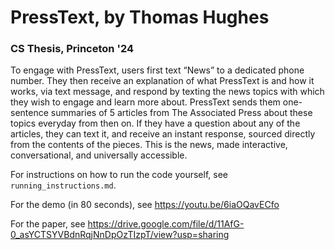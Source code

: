 # PressText, by Thomas Hughes
### CS Thesis, Princeton '24

To engage with PressText, users first text “News” to a dedicated phone number. They then receive an explanation of what PressText is and how it works, via text message, and respond by texting the news topics with which they wish to engage and learn more about. PressText sends them one-sentence summaries of 5 articles from The Associated Press about these topics everyday from then on. If they have a question about any of the articles, they can text it, and receive an instant response, sourced directly from the contents of the pieces. This is the news, made interactive, conversational, and universally accessible.

For instructions on how to run the code yourself, see `running_instructions.md`.

For the demo (in 80 seconds), see https://youtu.be/6iaOQavECfo

For the paper, see https://drive.google.com/file/d/11AfG-0_asYCTSYVBdnRqjNnDpOzTIzpT/view?usp=sharing
